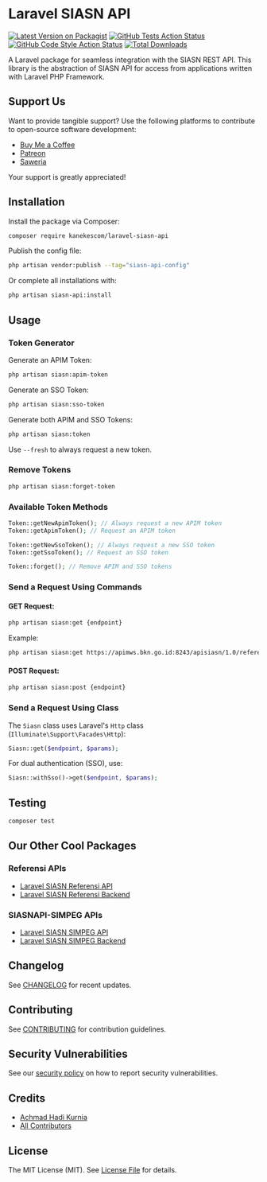 # Laravel SIASN API

[![Latest Version on Packagist](https://img.shields.io/packagist/v/kanekescom/laravel-siasn-api.svg?style=flat-square)](https://packagist.org/packages/kanekescom/laravel-siasn-api)
[![GitHub Tests Action Status](https://img.shields.io/github/actions/workflow/status/kanekescom/laravel-siasn-api/run-tests.yml?branch=main&label=tests&style=flat-square)](https://github.com/kanekescom/laravel-siasn-api/actions?query=workflow%3Arun-tests+branch%3Amain)
[![GitHub Code Style Action Status](https://img.shields.io/github/actions/workflow/status/kanekescom/laravel-siasn-api/fix-php-code-style-issues.yml?branch=main&label=code%20style&style=flat-square)](https://github.com/kanekescom/laravel-siasn-api/actions?query=workflow%3A"Fix+PHP+code+style+issues"+branch%3Amain)
[![Total Downloads](https://img.shields.io/packagist/dt/kanekescom/laravel-siasn-api.svg?style=flat-square)](https://packagist.org/packages/kanekescom/laravel-siasn-api)

A Laravel package for seamless integration with the SIASN REST API. This library is the abstraction of SIASN API for access from applications written with Laravel PHP Framework.

## Support Us

Want to provide tangible support? Use the following platforms to contribute to open-source software development:

- [Buy Me a Coffee](https://s.id/hadibmac)
- [Patreon](https://s.id/hadipatreon)
- [Saweria](https://s.id/hadisaweria)

Your support is greatly appreciated!

## Installation

Install the package via Composer:

```bash
composer require kanekescom/laravel-siasn-api
```

Publish the config file:

```bash
php artisan vendor:publish --tag="siasn-api-config"
```

Or complete all installations with:

```bash
php artisan siasn-api:install
```

## Usage

### Token Generator

Generate an APIM Token:

```bash
php artisan siasn:apim-token
```

Generate an SSO Token:

```bash
php artisan siasn:sso-token
```

Generate both APIM and SSO Tokens:

```bash
php artisan siasn:token
```

Use `--fresh` to always request a new token.

### Remove Tokens

```bash
php artisan siasn:forget-token
```

### Available Token Methods

```php
Token::getNewApimToken(); // Always request a new APIM token
Token::getApimToken(); // Request an APIM token

Token::getNewSsoToken(); // Always request a new SSO token
Token::getSsoToken(); // Request an SSO token

Token::forget(); // Remove APIM and SSO tokens
```

### Send a Request Using Commands

#### GET Request:

```bash
php artisan siasn:get {endpoint}
```

Example:

```bash
php artisan siasn:get https://apimws.bkn.go.id:8243/apisiasn/1.0/referensi/ref-unor
```

#### POST Request:

```bash
php artisan siasn:post {endpoint}
```

### Send a Request Using Class

The `Siasn` class uses Laravel's `Http` class (`Illuminate\Support\Facades\Http`):

```php
Siasn::get($endpoint, $params);
```

For dual authentication (SSO), use:

```php
Siasn::withSso()->get($endpoint, $params);
```

## Testing

```bash
composer test
```

## Our Other Cool Packages

### Referensi APIs

- [Laravel SIASN Referensi API](https://github.com/kanekescom/laravel-siasn-referensi-api)
- [Laravel SIASN Referensi Backend](https://github.com/kanekescom/laravel-siasn-referensi)

### SIASNAPI-SIMPEG APIs

- [Laravel SIASN SIMPEG API](https://github.com/kanekescom/laravel-siasn-simpeg-api)
- [Laravel SIASN SIMPEG Backend](https://github.com/kanekescom/laravel-siasn-simpeg)

## Changelog

See [CHANGELOG](CHANGELOG.md) for recent updates.

## Contributing

See [CONTRIBUTING](CONTRIBUTING.md) for contribution guidelines.

## Security Vulnerabilities

See our [security policy](../../security/policy) on how to report security vulnerabilities.

## Credits

- [Achmad Hadi Kurnia](https://github.com/achmadhadikurnia)
- [All Contributors](../../contributors)

## License

The MIT License (MIT). See [License File](LICENSE.md) for details.
